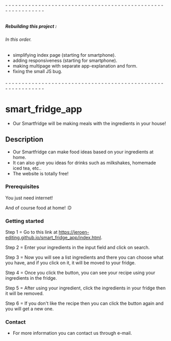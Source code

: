 ###### - - - - - - - - - - - - - - - - - - - - - - - - - - - - - - - - - - - - - - - - - - - - - - - - - - - - - - - - - - - - 
##### Rebuilding this project :
###### In this order.

- simplifying index page (starting for smartphone).
- adding responsiveness (starting for smartphone).
- making multipage with separate app-explanation and form.
- fixing the small JS bug.

###### - - - - - - - - - - - - - - - - - - - - - - - - - - - - - - - - - - - - - - - - - - - - - - - - - - - - - - - - - - - -



# smart_fridge_app

- Our Smartfridge will be making meals with the ingredients in your house!


## Description

- Our Smartfridge can make food ideas based on your ingredients at home.
- It can also give you ideas for drinks such as milkshakes, homemade iced tea, etc..
- The website is totally free!


### Prerequisites

You just need internet!

And of course food at home! :D

### Getting started

Step 1 = Go to this link at https://jeroen-editing.github.io/smart_fridge_app/index.html. 

Step 2 = Enter your ingredients in the input field and click on search.

Step 3 = Now you will see a list ingredients and there you can choose what you have,
and if you click on it, it will be moved to your fridge.

Step 4 = Once you click the button, you can see your recipe using your ingredients in the fridge.

Step 5 = After using your ingredient, click the ingredients in your fridge then it will be removed.

Step 6 = If you don't like the recipe then you can click the button again and you will get a new one.

### Contact

- For more information you can contact us through e-mail.